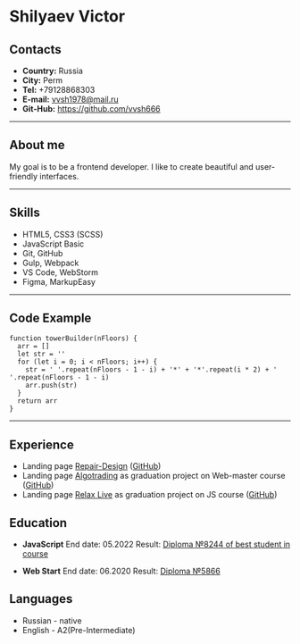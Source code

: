 # Shilyaev Victor

## Contacts

-   **Country:** Russia
-   **City:** Perm
-   **Tel:** +79128868303
-   **E-mail:** vvsh1978@mail.ru
-   **Git-Hub:** https://github.com/vvsh666

---

## About me

My goal is to be a frontend developer. I like to create beautiful and user-friendly interfaces.

---

## Skills

-   HTML5, CSS3 (SCSS)
-   JavaScript Basic
-   Git, GitHub
-   Gulp, Webpack
-   VS Code, WebStorm
-   Figma, MarkupEasy

---

## Code Example

```
function towerBuilder(nFloors) {
  arr = []
  let str = ''
  for (let i = 0; i < nFloors; i++) {
    str = ' '.repeat(nFloors - 1 - i) + '*' + '*'.repeat(i * 2) + ' '.repeat(nFloors - 1 - i)
    arr.push(str)
  }
  return arr
}
```

---

## Experience

-   Landing page [Repair-Design](http://masterbow.ru/repair-design/) ([GitHub](https://github.com/vvsh666/repair-design))
-   Landing page [Algotrading](http://masterbow.ru/algotrading/) as graduation project on Web-master course ([GitHub](https://github.com/vvsh666/algotrading))
-   Landing page [Relax Live](http://masterbow.ru/glojs/) as graduation project on JS course ([GitHub](https://github.com/vvsh666/shilyaev_insane_glo))

## Education

-   **JavaScript**
    End date: 05.2022
    Result: [Diploma №8244 of best student in course](https://fs-thb02.getcourse.ru/fileservice/file/thumbnail/h/8f2e0842afa592abba2987a0e664ab0b.png/s/800x/a/12250/sc/278)

-   **Web Start**
    End date: 06.2020
    Result: [Diploma №5866](https://fs-thb02.getcourse.ru/fileservice/file/thumbnail/h/a8a7cdedd1330f981c1b165acd6c742e.png/s/800x/a/12250/sc/329)

## Languages

-   Russian - native
-   English - A2(Pre-Intermediate)
